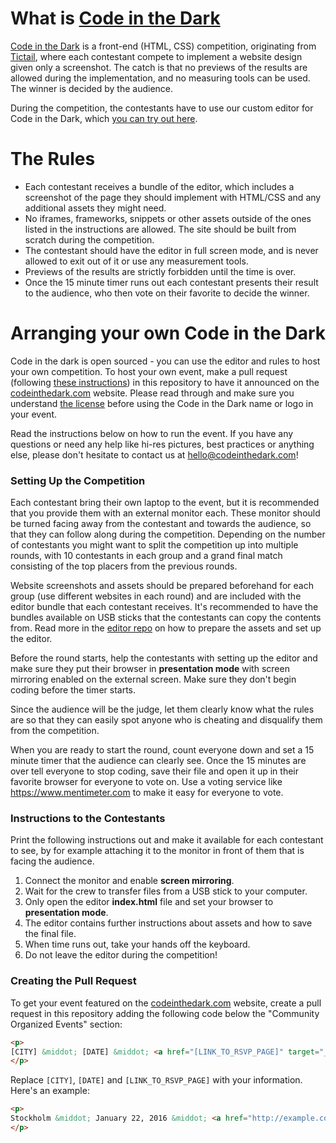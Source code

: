 # What is [Code in the Dark](http://codeinthedark.com)
[Code in the Dark](http://codeinthedark.com) is a front-end (HTML, CSS) competition, originating from [Tictail](https://tictail.com), where each contestant compete to implement a website design given only a screenshot. The catch is that no previews of the results are allowed during the implementation, and no measuring tools can be used. The winner is decided by the audience.

During the competition, the contestants have to use our custom editor for Code in the Dark, which [you can try out here](http://codeinthedark.com/editor).

# The Rules
* Each contestant receives a bundle of the editor, which includes a screenshot of the page they should implement with HTML/CSS and any additional assets they might need.
* No iframes, frameworks, snippets or other assets outside of the ones listed in the instructions are allowed. The site should be built from scratch during the competition.
* The contestant should have the editor in full screen mode, and is never allowed to exit out of it or use any measurement tools.
* Previews of the results are strictly forbidden until the time is over.
* Once the 15 minute timer runs out each contestant presents their result to the audience, who then vote on their favorite to decide the winner.

# Arranging your own Code in the Dark
Code in the dark is open sourced - you can use the editor and rules to host your own competition. To host your own event, make a pull request (following [these instructions](https://github.com/codeinthedark/codeinthedark.github.io#creating-the-pull-request)) in this repository to have it announced on the [codeinthedark.com](http://codeinthedark.com) website. Please read through and make sure you understand [the license](https://github.com/codeinthedark/codeinthedark.github.io/blob/master/LICENSE) before using the Code in the Dark name or logo in your event.

Read the instructions below on how to run the event. If you have any questions or need any help like hi-res pictures, best practices or anything else, please don't hesitate to contact us at hello@codeinthedark.com!

### Setting Up the Competition
Each contestant bring their own laptop to the event, but it is recommended that you provide them with an external monitor each. These monitor should be turned facing away from the contestant and towards the audience, so that they can follow along during the competition. 
Depending on the number of contestants you might want to split the competition up into multiple rounds, with 10 contestants in each group and a grand final match consisting of the top placers from the previous rounds.

Website screenshots and assets should be prepared beforehand for each group (use different websites in each round) and are included with the editor bundle that each contestant receives. It's recommended to have the bundles available on USB sticks that the contestants can copy the contents from. Read more in the [editor repo](https://github.com/codeinthedark/editor) on how to prepare the assets and set up the editor.

Before the round starts, help the contestants with setting up the editor and make sure they put their browser in **presentation mode** with screen mirroring enabled on the external screen. Make sure they don't begin coding before the timer starts.

Since the audience will be the judge, let them clearly know what the rules are so that they can easily spot anyone who is cheating and disqualify them from the competition.

When you are ready to start the round, count everyone down and set a 15 minute timer that the audience can clearly see. Once the 15 minutes are over tell everyone to stop coding, save their file and open it up in their favorite browser for everyone to vote on. Use a voting service like https://www.mentimeter.com to make it easy for everyone to vote.

### Instructions to the Contestants
Print the following instructions out and make it available for each contestant to see, by for example attaching it to the monitor in front of them that is facing the audience.

1. Connect the monitor and enable **screen mirroring**.
1. Wait for the crew to transfer files from a USB stick to your computer.
1. Only open the editor **index.html** file and set your browser to **presentation mode**.
1. The editor contains further instructions about assets and how to save the final file.
1. When time runs out, take your hands off the keyboard.
1. Do not leave the editor during the competition!

### Creating the Pull Request
To get your event featured on the [codeinthedark.com](http://codeinthedark.com) website, create a pull request in this repository adding the following code below the "Community Organized Events" section:

```html
<p>
[CITY] &middot; [DATE] &middot; <a href="[LINK_TO_RSVP_PAGE]" target="_blank">RSVP</a>
</p>
```

Replace `[CITY]`, `[DATE]` and `[LINK_TO_RSVP_PAGE]` with your information. Here's an example:

```html
<p>
Stockholm &middot; January 22, 2016 &middot; <a href="http://example.com" target="_blank">RSVP</a>
</p>
```
